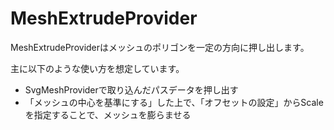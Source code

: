 # MeshExtrudeProvider

MeshExtrudeProviderはメッシュのポリゴンを一定の方向に押し出します。

主に以下のような使い方を想定しています。

- SvgMeshProviderで取り込んだパスデータを押し出す
- 「メッシュの中心を基準にする」した上で、「オフセットの設定」からScaleを指定することで、メッシュを膨らませる
